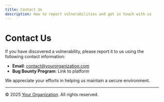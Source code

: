 ```yaml
---
title: Contact Us
description: How to report vulnerabilities and get in touch with us
---
```

# Contact Us

If you have discovered a vulnerability, please report it to us using the following contact information:

- **Email**: contact@yourorganization.com
- **Bug Bounty Program**: Link to platform

We appreciate your efforts in helping us maintain a secure environment.

---
© 2025 [Your Organization](t-mobile.github.io). All rights reserved.
